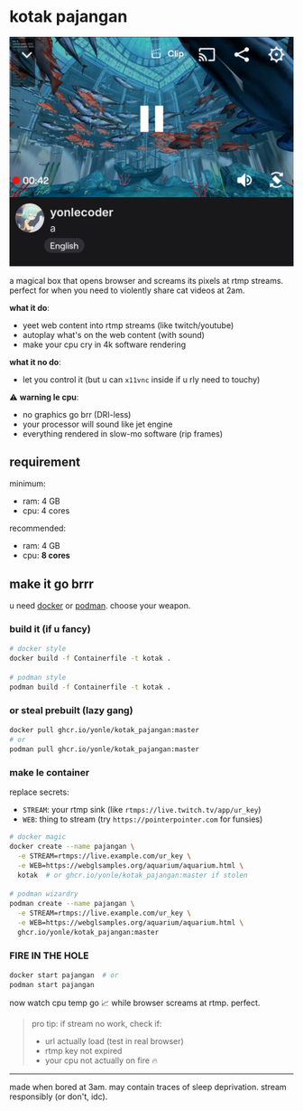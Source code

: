 # kotak pajangan

![behold le screenshot](./screenshot.png)

a magical box that opens browser and screams its pixels at rtmp streams. perfect for when you need to violently share cat videos at 2am.

**what it do**:
- yeet web content into rtmp streams (like twitch/youtube)
- autoplay what's on the web content (with sound)
- make your cpu cry in 4k software rendering

**what it no do**:
- let you control it (but u can `x11vnc` inside if u rly need to touchy)

⚠️ **warning le cpu**:
- no graphics go brr (DRI-less)
- your processor will sound like jet engine
- everything rendered in slow-mo software (rip frames)

## requirement
minimum:
- ram: 4 GB
- cpu: 4 cores

recommended:
- ram: 4 GB
- cpu: **8 cores**

## make it go brrr

u need [docker](https://docker.com) or [podman](https://podman.io). choose your weapon.

### build it (if u fancy)
```bash
# docker style
docker build -f Containerfile -t kotak .

# podman style
podman build -f Containerfile -t kotak .
```

### or steal prebuilt (lazy gang)
```bash
docker pull ghcr.io/yonle/kotak_pajangan:master
# or
podman pull ghcr.io/yonle/kotak_pajangan:master
```

### make le container
replace secrets:
- `STREAM`: your rtmp sink (like `rtmps://live.twitch.tv/app/ur_key`)
- `WEB`: thing to stream (try `https://pointerpointer.com` for funsies)

```bash
# docker magic
docker create --name pajangan \
  -e STREAM=rtmps://live.example.com/ur_key \
  -e WEB=https://webglsamples.org/aquarium/aquarium.html \
  kotak  # or ghcr.io/yonle/kotak_pajangan:master if stolen

# podman wizardry
podman create --name pajangan \
  -e STREAM=rtmps://live.example.com/ur_key \
  -e WEB=https://webglsamples.org/aquarium/aquarium.html \
  ghcr.io/yonle/kotak_pajangan:master
```

### FIRE IN THE HOLE
```bash
docker start pajangan  # or
podman start pajangan
```

now watch cpu temp go 📈 while browser screams at rtmp. perfect.

> pro tip: if stream no work, check if:
> - url actually load (test in real browser)
> - rtmp key not expired
> - your cpu not actually on fire 🔥

---

made when bored at 3am. may contain traces of sleep deprivation.
stream responsibly (or don't, idc).
